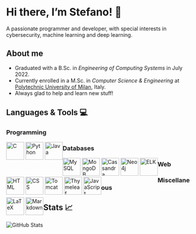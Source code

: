 # Hi there, I’m Stefano! 👋

A passionate programmer and developer, with special interests in cybersecurity, machine learning and deep learning.

## About me

* Graduated with a B.Sc. in _Engineering of Computing Systems_ in July 2022.
* Currently enrolled in a M.Sc. in _Computer Science & Engineering_ at [Polytechnic University of Milan](https://www.polimi.it/), Italy.
* Always glad to help and learn new stuff!

## Languages & Tools :computer:

### Programming

<div style = "float: left;">
<img alt = "C" width = "48px" src = "https://cdn.jsdelivr.net/gh/devicons/devicon/icons/c/c-original.svg">
<img alt = "Python" width = "48px" src = "https://cdn.jsdelivr.net/gh/devicons/devicon/icons/python/python-original.svg">
<img alt = "Java" width = "48px" src = "https://cdn.jsdelivr.net/gh/devicons/devicon/icons/java/java-original.svg">
<!-- <img alt = "Jupyter" width = "48px" src = "https://cdn.jsdelivr.net/gh/devicons/devicon/icons/jupyter/jupyter-original.svg"> -->
</div>

### Databases

<div style = "float: left;">
<img alt = "MySQL" width = "48px" src = "https://cdn.jsdelivr.net/gh/devicons/devicon/icons/mysql/mysql-original.svg">
<img alt = "MongoDB" width = "48px" src = "https://cdn.jsdelivr.net/gh/devicons/devicon/icons/mongodb/mongodb-original.svg">
<img alt = "Cassandra" width = "48px" src = "https://upload.wikimedia.org/wikipedia/commons/5/5e/Cassandra_logo.svg">
<!-- <img alt = "Redis" width = "48px" src = "https://cdn.jsdelivr.net/gh/devicons/devicon/icons/redis/redis-original.svg"> -->
<img alt = "Neo4j" width = "48px" src = "https://cdn.jsdelivr.net/gh/devicons/devicon/icons/neo4j/neo4j-original.svg">
<img alt = "ELK" width = "48px" src = "https://static-www.elastic.co/v3/assets/bltefdd0b53724fa2ce/blt0090c6239e64faf8/62aa0980c949fd5059e8aebc/logo-stack-32-color.svg">
</div>

### Web

<div style = "float: left;">
<img alt = "HTML" width = "48px" src = "https://cdn.jsdelivr.net/gh/devicons/devicon/icons/html5/html5-original.svg">
<img alt = "CSS" width = "48px" src = "https://cdn.jsdelivr.net/gh/devicons/devicon/icons/css3/css3-original.svg">
<img alt = "Tomcat" width = "48px" src = "https://cdn.jsdelivr.net/gh/devicons/devicon/icons/tomcat/tomcat-original.svg">
<img alt = "Thymeleaf" width = "48px" src = "https://www.thymeleaf.org/images/thymeleaf.png">
<img alt = "JavaScript" width = "48px" src = "https://cdn.jsdelivr.net/gh/devicons/devicon/icons/javascript/javascript-original.svg">
</div>

### Miscellaneous

<div style = "float: left;">
<img alt = "LaTeX" width = "48px" src = "https://cdn.jsdelivr.net/gh/devicons/devicon/icons/latex/latex-original.svg">
<img alt = "Markdown" width = "48px" src = "https://cdn.jsdelivr.net/gh/devicons/devicon/icons/markdown/markdown-original.svg">
</div>

## Stats :chart_with_upwards_trend:

<img align = "left" alt = "GitHub Stats" src = "https://github-readme-stats.vercel.app/api?username=BonfantiStefano&show_icons=true">
<!-- <img align = "left" alt = "GitHub Top Languages" src = "https://github-readme-stats.vercel.app/api/top-langs/?username=BonfantiStefano"> -->

<!--
**BonfantiStefano/BonfantiStefano** is a ✨ _special_ ✨ repository because its `README.md` (this file) appears on your GitHub profile.

Here are some ideas to get you started:

- 🔭 I’m currently working on ...
- 🌱 I’m currently learning ...
- 👯 I’m looking to collaborate on ...
- 🤔 I’m looking for help with ...
- 💬 Ask me about ...
- 📫 How to reach me: ...
- 😄 Pronouns: ...
- ⚡ Fun fact: ...
-->
